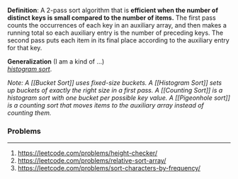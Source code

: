 
**Definition**: A 2-pass sort algorithm that is **efficient when the number of distinct keys is small compared to the number of items.** The first pass counts the occurrences of each key in an auxiliary array, and then makes a running total so each auxiliary entry is the number of preceding keys. The second pass puts each item in its final place according to the auxiliary entry for that key. 

**Generalization** (I am a kind of ...)  
[_histogram sort_](https://xlinux.nist.gov/dads/HTML/histogramSort.html).

_Note: 
A [[Bucket Sort]] uses fixed-size buckets.
A [[Histogram Sort]] sets up buckets of exactly the right size in a first pass. 
A [[Counting Sort]] is a histogram sort with one bucket per possible key value.
A [[Pigeonhole sort]] is a counting sort that moves items to the auxiliary array instead of counting them._


### Problems
****
1. https://leetcode.com/problems/height-checker/
2. https://leetcode.com/problems/relative-sort-array/
3. https://leetcode.com/problems/sort-characters-by-frequency/